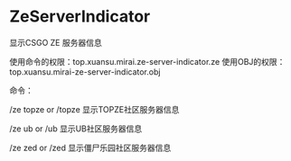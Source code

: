 # ZeServerIndicator
显示CSGO ZE 服务器信息

使用命令的权限：top.xuansu.mirai.ze-server-indicator.ze
使用OBJ的权限：top.xuansu.mirai-ze-server-indicator.obj

命令：

/ze topze or /topze 显示TOPZE社区服务器信息

/ze ub or /ub       显示UB社区服务器信息

/ze zed or /zed     显示僵尸乐园社区服务器信息